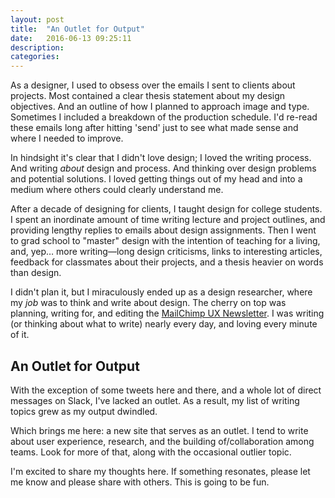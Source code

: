 ```yaml
---
layout: post
title:  "An Outlet for Output"
date:   2016-06-13 09:25:11
description:
categories:
---
```


As a designer, I used to obsess over the emails I sent to clients about projects. Most contained a clear thesis statement about my design objectives. And an outline of how I planned to approach image and type. Sometimes I included a breakdown of the production schedule. I'd re-read these emails long after hitting 'send' just to see what made sense and where I needed to improve.

In hindsight it's clear that I didn't love design; I loved the writing process. And writing _about_ design and process. And thinking over design problems and potential solutions. I loved getting things out of my head and into a medium where others could clearly understand me.

After a decade of designing for clients, I taught design for college students. I spent an inordinate amount of time writing lecture and project outlines, and providing lengthy replies to emails about design assignments. Then I went to grad school to "master" design with the intention of teaching for a living, and, yep… more writing—long design criticisms, links to interesting articles, feedback for classmates about their projects, and a thesis heavier on words than design.

I didn't plan it, but I miraculously ended up as a design researcher, where my _job_ was to think and write about design. The cherry on top was planning, writing for, and editing the [MailChimp UX Newsletter](http://theuxnewsletter.com). I was writing (or thinking about what to write) nearly every day, and loving every minute of it.

## An Outlet for Output
With the exception of some tweets here and there, and a whole lot of direct messages on Slack, I've lacked an outlet. As a result, my list of writing topics grew as my output dwindled.

Which brings me here: a new site that serves as an outlet. I tend to write about user experience, research, and the building of/collaboration among teams. Look for more of that, along with the occasional outlier topic.

I'm excited to share my thoughts here. If something resonates, please let me know and please share with others. This is going to be fun.

